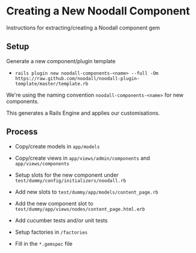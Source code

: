 Creating a New Noodall Component
================================
Instructions for extracting/creating a Noodall component gem

Setup
-----
Generate a new component/plugin template

  * `rails plugin new noodall-components-<name> --full -Om https://raw.github.com/noodall/noodall-plugin-template/master/template.rb`

We're using the naming convention `noodall-components-<name>` for new components.

This generates a Rails Engine and applies our customisations.

Process
-------
* Copy/create models in `app/models`

* Copy/create views in `app/views/admin/components` and `app/views/components`

* Setup slots for the new component under `test/dummy/config/initializers/noodall.rb`

* Add new slots to `test/dummy/app/models/content_page.rb`

* Add the new component slot to `test/dummy/app/views/nodes/content_page.html.erb`

* Add cucumber tests and/or unit tests

* Setup factories in `/factories`

* Fill in the `*.gemspec` file